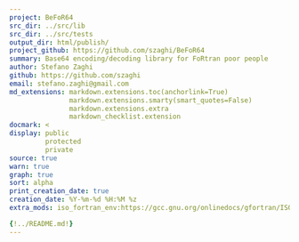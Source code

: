 ```yaml
---
project: BeFoR64
src_dir: ../src/lib
src_dir: ../src/tests
output_dir: html/publish/
project_github: https://github.com/szaghi/BeFoR64
summary: Base64 encoding/decoding library for FoRtran poor people
author: Stefano Zaghi
github: https://github.com/szaghi
email: stefano.zaghi@gmail.com
md_extensions: markdown.extensions.toc(anchorlink=True)
               markdown.extensions.smarty(smart_quotes=False)
               markdown.extensions.extra
               markdown_checklist.extension
docmark: <
display: public
         protected
         private
source: true
warn: true
graph: true
sort: alpha
print_creation_date: true
creation_date: %Y-%m-%d %H:%M %z
extra_mods: iso_fortran_env:https://gcc.gnu.org/onlinedocs/gfortran/ISO_005fFORTRAN_005fENV.html

{!../README.md!}
---
```

